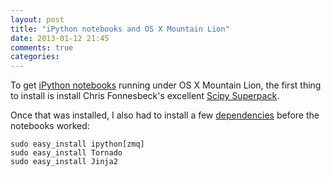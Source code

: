 ```yaml
---
layout: post
title: "iPython notebooks and OS X Mountain Lion"
date: 2013-01-12 21:45
comments: true
categories: 
---
```


To get [iPython notebooks](http://ipython.org/ipython-doc/dev/interactive/htmlnotebook.html) running under OS X Mountain Lion, the first thing to install is install Chris Fonnesbeck's excellent [Scipy Superpack](http://fonnesbeck.github.com/ScipySuperpack/).

Once that was installed, I also had to install a few [dependencies](http://ipython.org/ipython-doc/dev/install/install.html#dependencies-for-the-ipython-html-notebook) before the notebooks worked:

    sudo easy_install ipython[zmq]
    sudo easy_install Tornado
    sudo easy_install Jinja2


